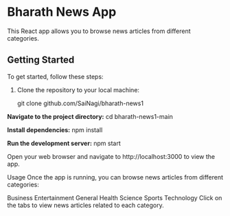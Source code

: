 



# Bharath News App

This React app allows you to browse news articles from different categories.

## Getting Started

To get started, follow these steps:

1. Clone the repository to your local machine:
   
   git clone github.com/SaiNagi/bharath-news1

**Navigate to the project directory:**
  cd bharath-news1-main

**Install dependencies:**
  npm install

**Run the development server:**
  npm start
  
Open your web browser and navigate to http://localhost:3000 to view the app.

Usage
Once the app is running, you can browse news articles from different categories:

Business
Entertainment
General
Health
Science
Sports
Technology
Click on the tabs to view news articles related to each category.
